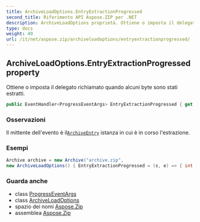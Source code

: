 ```yaml
---
title: ArchiveLoadOptions.EntryExtractionProgressed
second_title: Riferimento API Aspose.ZIP per .NET
description: ArchiveLoadOptions proprietà. Ottiene o imposta il delegato richiamato quando alcuni byte sono stati estratti.
type: docs
weight: 40
url: /it/net/aspose.zip/archiveloadoptions/entryextractionprogressed/
---
```

## ArchiveLoadOptions.EntryExtractionProgressed property

Ottiene o imposta il delegato richiamato quando alcuni byte sono stati estratti.

```csharp
public EventHandler<ProgressEventArgs> EntryExtractionProgressed { get; set; }
```

### Osservazioni

Il mittente dell'evento è il[`ArchiveEntry`](../../archiveentry/) istanza in cui è in corso l'estrazione.

### Esempi

```csharp
Archive archive = new Archive("archive.zip", 
new ArchiveLoadOptions() { EntryExtractionProgressed = (s, e) => { int percent = (int)((100 * e.ProceededBytes) / ((ArchiveEntry)s).UncompressedSize); } })                 
```

### Guarda anche

* class [ProgressEventArgs](../../progresseventargs/)
* class [ArchiveLoadOptions](../)
* spazio dei nomi [Aspose.Zip](../../archiveloadoptions/)
* assemblea [Aspose.Zip](../../../)


